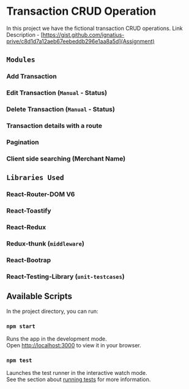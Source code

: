 # Transaction CRUD Operation

In this project we have the fictional transaction CRUD operations.
Link Description - [https://gist.github.com/ignatius-prive/c8d1d7a12aeb67eebeddb296e1aa8a5d](Assignment)


## `Modules`

### Add Transaction
### Edit Transaction (`Manual` - Status)
### Delete Transaction (`Manual` - Status)
### Transaction details with a route
### Pagination
### Client side searching (Merchant Name)


## `Libraries Used`

### React-Router-DOM V6
### React-Toastify
### React-Redux
### Redux-thunk (`middleware`)
### React-Bootrap
### React-Testing-Library (`unit-testcases`)


## Available Scripts

In the project directory, you can run:

### `npm start`

Runs the app in the development mode.\
Open [http://localhost:3000](http://localhost:3000) to view it in your browser.

### `npm test`

Launches the test runner in the interactive watch mode.\
See the section about [running tests](https://facebook.github.io/create-react-app/docs/running-tests) for more information.

